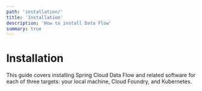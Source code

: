 ```yaml
---
path: 'installation/'
title: 'Installation'
description: 'How to install Data Flow'
summary: true
---
```


# Installation

This guide covers installing Spring Cloud Data Flow and related software for each of three targets: your local machine, Cloud Foundry, and Kubernetes.
